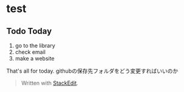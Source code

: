


# test

## Todo Today
1. go to the library
2. check email
3. make a website

That's all for today.
githubの保存先フォルダをどう変更すればいいのか
> Written with [StackEdit](https://stackedit.io/).
<!--stackedit_data:
eyJoaXN0b3J5IjpbLTExODE2MTUyMzhdfQ==
-->